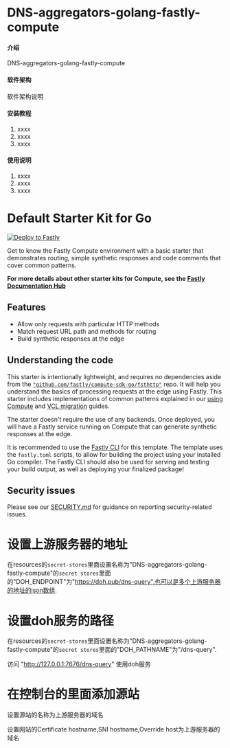 # DNS-aggregators-golang-fastly-compute

#### 介绍

DNS-aggregators-golang-fastly-compute

#### 软件架构

软件架构说明

#### 安装教程

1. xxxx
2. xxxx
3. xxxx

#### 使用说明

1. xxxx
2. xxxx
3. xxxx

# Default Starter Kit for Go

[![Deploy to Fastly](https://deploy.edgecompute.app/button)](https://deploy.edgecompute.app/deploy)

Get to know the Fastly Compute environment with a basic starter that
demonstrates routing, simple synthetic responses and code comments that cover
common patterns.

**For more details about other starter kits for Compute, see the
[Fastly Documentation Hub](https://www.fastly.com/documentation/solutions/starters)**

## Features

- Allow only requests with particular HTTP methods
- Match request URL path and methods for routing
- Build synthetic responses at the edge

## Understanding the code

This starter is intentionally lightweight, and requires no dependencies aside
from the
[`"github.com/fastly/compute-sdk-go/fsthttp"`](https://github.com/fastly/compute-sdk-go)
repo. It will help you understand the basics of processing requests at the edge
using Fastly. This starter includes implementations of common patterns explained
in our [using Compute](https://www.fastly.com/documentation/guides/compute/go/)
and
[VCL migration](https://www.fastly.com/documentation/guides/compute/migrate/)
guides.

The starter doesn't require the use of any backends. Once deployed, you will
have a Fastly service running on Compute that can generate synthetic responses
at the edge.

It is recommended to use the [Fastly CLI](https://github.com/fastly/cli) for
this template. The template uses the `fastly.toml` scripts, to allow for
building the project using your installed Go compiler. The Fastly CLI should
also be used for serving and testing your build output, as well as deploying
your finalized package!

## Security issues

Please see our [SECURITY.md](SECURITY.md) for guidance on reporting
security-related issues.

# 设置上游服务器的地址

在resources的`secret-stores`里面设置名称为"DNS-aggregators-golang-fastly-compute"的`secret stores`里面的"DOH_ENDPOINT"为"https://doh.pub/dns-query",也可以是多个上游服务器的地址的json数组.

# 设置doh服务的路径

在resources的`secret-stores`里面设置名称为"DNS-aggregators-golang-fastly-compute"的`secret stores`里面的"DOH_PATHNAME"为"/dns-query".

访问 "http://127.0.0.1:7676/dns-query" 使用doh服务

# 在控制台的里面添加源站

设置源站的名称为上游服务器的域名

设置网站的Certificate hostname,SNI hostname,Override host为上游服务器的域名
